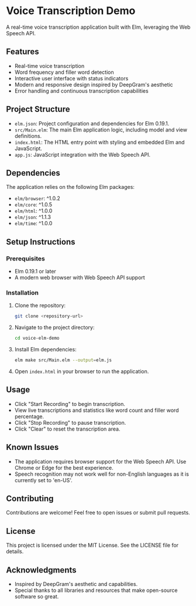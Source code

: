# Voice Transcription Demo

A real-time voice transcription application built with Elm, leveraging the Web Speech API.

## Features

- Real-time voice transcription
- Word frequency and filler word detection
- Interactive user interface with status indicators
- Modern and responsive design inspired by DeepGram's aesthetic
- Error handling and continuous transcription capabilities

## Project Structure

- `elm.json`: Project configuration and dependencies for Elm 0.19.1.
- `src/Main.elm`: The main Elm application logic, including model and view definitions.
- `index.html`: The HTML entry point with styling and embedded Elm and JavaScript.
- `app.js`: JavaScript integration with the Web Speech API.

## Dependencies

The application relies on the following Elm packages:

- `elm/browser`: ^1.0.2
- `elm/core`: ^1.0.5
- `elm/html`: ^1.0.0
- `elm/json`: ^1.1.3
- `elm/time`: ^1.0.0

## Setup Instructions

### Prerequisites

- Elm 0.19.1 or later
- A modern web browser with Web Speech API support

### Installation

1. Clone the repository:
    ```bash
    git clone <repository-url>
    ```

2. Navigate to the project directory:
    ```bash
    cd voice-elm-demo
    ```

3. Install Elm dependencies:
    ```bash
    elm make src/Main.elm --output=elm.js
    ```

4. Open `index.html` in your browser to run the application.

## Usage

- Click "Start Recording" to begin transcription.
- View live transcriptions and statistics like word count and filler word percentage.
- Click "Stop Recording" to pause transcription.
- Click "Clear" to reset the transcription area.

## Known Issues

- The application requires browser support for the Web Speech API. Use Chrome or Edge for the best experience.
- Speech recognition may not work well for non-English languages as it is currently set to 'en-US'.

## Contributing

Contributions are welcome! Feel free to open issues or submit pull requests.

## License

This project is licensed under the MIT License. See the LICENSE file for details.

## Acknowledgments

- Inspired by DeepGram's aesthetic and capabilities.
- Special thanks to all libraries and resources that make open-source software so great.

